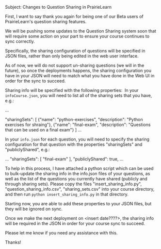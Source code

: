Subject: Changes to Question Sharing in PrairieLearn

First, I want to say thank you again for being one of our Beta users of PrairieLearn's question sharing features.

We will be pushing some updates to the Question Sharing system soon that will require some action on your part to ensure your course continues to sync correctly.

Specifically, the sharing configuration of questions will be specified in JSON files, rather than only being edited in the web user interface.

As of now, we will do not support un-sharing questions (we will in the future), so once the deployments happens, the sharing configuration you have in your JSON will need to match what you have done in the Web UI in order for the sync to succeed.

Sharing info will be specified with the following properties: 
In your `infoCourse.json`, you will need to list all of the sharing sets that you have, e.g.:

...

"sharingSets": [
{"name": "python-exercises", "description": "Python exercises for shraing"},
{"name": "final-exam", "description": "Questions that can be used on a final exam"}
]
...

In your `info.json` for each question, you will need to specify the sharing configuration for that question with the properties "sharingSets" and "publiclyShared", e.g.: 
<br/>

...
"sharingSets": [
"final-exam"
],
"publiclyShared": true,
...

To help in this process, I have attached a python script which can be used to bulk-update the sharing info in the info.json files of your questions, as well as the list of the questions you currently have shared (publicly and through sharing sets). Please copy the files "insert_sharing_info.py", "question_sharing_info.csv", "sharing_sets.csv" into your course directory, and then run `python insert_sharing_info.py` in that directory.

Starting now, you are able to add these properties to your JSON files, but they will be ignored on sync.

Once we make the next deployment on <insert date????>, the sharing info will be required in the JSON in order for your course sync to succeed.

Please let me know if you need any assistance with this.

Thanks!
